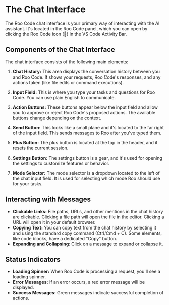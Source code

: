 # The Chat Interface

The Roo Code chat interface is your primary way of interacting with the AI assistant. It's located in the Roo Code panel, which you can open by clicking the Roo Code icon (🚀) in the VS Code Activity Bar.

## Components of the Chat Interface

The chat interface consists of the following main elements:

1.  **Chat History:** This area displays the conversation history between you and Roo Code.  It shows your requests, Roo Code's responses, and any actions taken (like file edits or command executions).

2.  **Input Field:** This is where you type your tasks and questions for Roo Code.  You can use plain English to communicate.

3.  **Action Buttons:** These buttons appear below the input field and allow you to approve or reject Roo Code's proposed actions.  The available buttons change depending on the context.

4. **Send Button:** This looks like a small plane and it's located to the far right of the input field. This sends messages to Roo after you've typed them.

5. **Plus Button:** The plus button is located at the top in the header, and it resets the current session.

6. **Settings Button:** The settings button is a gear, and it's used for opening the settings to customize features or behavior.

7. **Mode Selector:** The mode selector is a dropdown located to the left of the chat input field. It is used for selecting which mode Roo should use for your tasks.

## Interacting with Messages

*   **Clickable Links:** File paths, URLs, and other mentions in the chat history are clickable.  Clicking a file path will open the file in the editor.  Clicking a URL will open it in your default browser.
*   **Copying Text:** You can copy text from the chat history by selecting it and using the standard copy command (Ctrl/Cmd + C).  Some elements, like code blocks, have a dedicated "Copy" button.
* **Expanding and Collapsing**: Click on a message to expand or collapse it.

## Status Indicators

*   **Loading Spinner:**  When Roo Code is processing a request, you'll see a loading spinner.
*   **Error Messages:**  If an error occurs, a red error message will be displayed.
*   **Success Messages:** Green messages indicate successful completion of actions.
